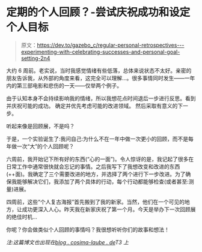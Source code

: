# 定期的个人回顾？-尝试庆祝成功和设定个人目标

> 原文：<https://dev.to/gazebo_c/regular-personal-retrospectives---experimenting-with-celebrating-successes-and-personal-goal-setting-2n4>

大约 6 周前。老实说，当时我感觉情绪有些低落，总体来说状态不太好。亲密的朋友告诉我，从外部的角度来看，这完全可以理解...。很多事情同时发生——一年内的第三部电影和悲伤的一天——仅举两个例子。

由于认知本身不会持续影响我的情绪，所以我想花点时间退后一步进行反思。看到并庆祝可能的成功。
确定并优先考虑可能的改进领域。
然后采取有意义的下一步。

听起来像是回顾展，不是吗？

于是，一个实验诞生了:我问自己:为什么不在一年中做一次更小的回顾，而不是每年做一次“大”的个人回顾呢？

六周前，我开始记下所有好的东西(“心的一面”)。令人惊讶的是，我记起了很多在日常工作中通常很快就会忘记的事情。之后我写下了我想改变和改进的东西(++面)。我确定了三个需要改进的地方，并选择了两个进行下一步改进。为了确保我能够解决它们，我添加了两个具体的行动，每个行动都能够检查(或者甚至:测量)进展。

四周前，这些“个人复古海报”首先搬到了我的新家。当然，他们在一个可见的地方，让成功更深入人心。昨天我在新家庆祝了第一个月。今天是举办下一次回顾展的绝佳时机...

你呢？你会做类似个人回顾的事情吗？我很想听听你们的故事和想法！

*注:这篇博文也出现在[blog . cosima-laube . de](http://blog.cosima-laube.de/blog/20171111_smallPersonalRetros-experiment)T3 上*